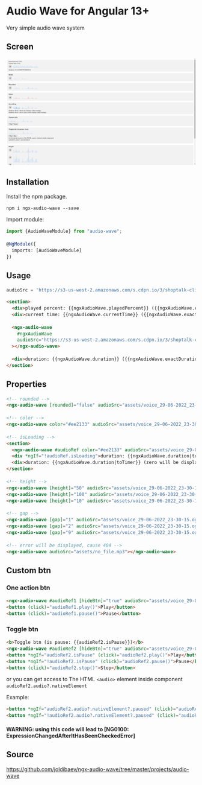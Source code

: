 # Audio Wave for Angular 13+

Very simple audio wave system

## Screen
![alt text](https://github.com/joldibaev/silicon-audio-wave/raw/master/src/assets/demo2.png)

## Installation

Install the npm package.

	npm i ngx-audio-wave --save

Import module:

```ts
import {AudioWaveModule} from "audio-wave";

@NgModule({
  imports: [AudioWaveModule]
})
```

## Usage

```ts
audioSrc = 'https://s3-us-west-2.amazonaws.com/s.cdpn.io/3/shoptalk-clip.mp3';
```

```html
<section>
  <div>played percent: {{ngxAudioWave.playedPercent}} ({{ngxAudioWave.exactPlayedPercent}})</div>
  <div>current time: {{ngxAudioWave.currentTime}} ({{ngxAudioWave.exactCurrentTime}})</div>

  <ngx-audio-wave
    #ngxAudioWave
    audioSrc="https://s3-us-west-2.amazonaws.com/s.cdpn.io/3/shoptalk-clip.mp3"
  ></ngx-audio-wave>

  <div>duration: {{ngxAudioWave.duration}} ({{ngxAudioWave.exactDuration}})</div>
</section>
```

## Properties

```html
<!-- rounded -->
<ngx-audio-wave [rounded]="false" audioSrc="assets/voice_29-06-2022_23-30-15.ogg"></ngx-audio-wave>

<!-- color -->
<ngx-audio-wave color="#ee2133" audioSrc="assets/voice_29-06-2022_23-30-15.ogg"></ngx-audio-wave>

<!-- isLoading -->
<section>
  <ngx-audio-wave #audioRef color="#ee2133" audioSrc="assets/voice_29-06-2022_23-30-15.ogg"></ngx-audio-wave>
  <div *ngIf="!audioRef.isLoading">duration: {{ngxAudioWave.duration|toTimer}} (no duration while loading)</div>
  <div>duration: {{ngxAudioWave.duration|toTimer}} (zero will be display while loading)</div>
</section>

<!-- height -->
<ngx-audio-wave [height]="50" audioSrc="assets/voice_29-06-2022_23-30-15.ogg"></ngx-audio-wave>
<ngx-audio-wave [height]="100" audioSrc="assets/voice_29-06-2022_23-30-15.ogg"></ngx-audio-wave>
<ngx-audio-wave [height]="10" audioSrc="assets/voice_29-06-2022_23-30-15.ogg"></ngx-audio-wave>

<!-- gap -->
<ngx-audio-wave [gap]="1" audioSrc="assets/voice_29-06-2022_23-30-15.ogg"></ngx-audio-wave>
<ngx-audio-wave [gap]="2" audioSrc="assets/voice_29-06-2022_23-30-15.ogg"></ngx-audio-wave>
<ngx-audio-wave [gap]="9" audioSrc="assets/voice_29-06-2022_23-30-15.ogg"></ngx-audio-wave>

<!-- error will be displayed, cause 404 -->
<ngx-audio-wave audioSrc="assets/no_file.mp3"></ngx-audio-wave>
```

## Custom btn

### One action btn

```html
<ngx-audio-wave #audioRef1 [hideBtn]="true" audioSrc="assets/voice_29-06-2022_23-30-15.ogg"></ngx-audio-wave>
<button (click)="audioRef1.play()">Play</button>
<button (click)="audioRef1.pause()">Pause</button>
```

### Toggle btn
```html
<b>Toggle btn (is pause: {{audioRef2.isPause}})</b>
<ngx-audio-wave #audioRef2 [hideBtn]="true" audioSrc="assets/voice_29-06-2022_23-30-15.ogg"></ngx-audio-wave>
<button *ngIf="audioRef2.isPause" (click)="audioRef2.play()">Play</button>
<button *ngIf="!audioRef2.isPause" (click)="audioRef2.pause()">Pause</button>
<button (click)="audioRef2.stop()">Stop</button>
```

or you can get access to The HTML ```<audio>``` element inside component
```audioRef2.audio?.nativeElement```

Example:
```html
<button *ngIf="audioRef2.audio?.nativeElement?.paused" (click)="audioRef2.play()">Play</button>
<button *ngIf="!audioRef2.audio?.nativeElement?.paused" (click)="audioRef2.pause()">Pause</button>
```
#### WARNING: using this code will lead to [NG0100: ExpressionChangedAfterItHasBeenCheckedError]


## Source

https://github.com/joldibaev/ngx-audio-wave/tree/master/projects/audio-wave

